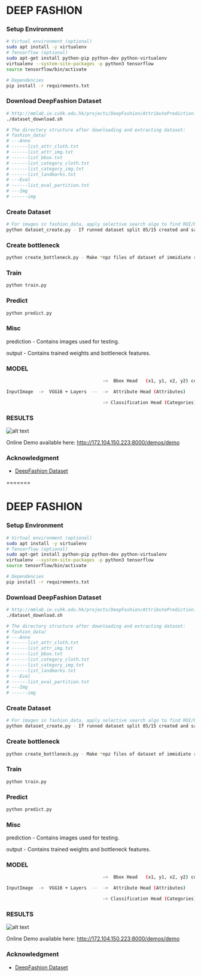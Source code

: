 # DEEP FASHION

### Setup Environment
```sh
# Virtual environment (optional)
sudo apt install -y virtualenv
# Tensorflow (optional)
sudo apt-get install python-pip python-dev python-virtualenv
virtualenv --system-site-packages -p python3 tensorflow
source tensorflow/bin/activate

# Dependencies
pip install -r requirements.txt 
```

### Download DeepFashion Dataset 
```sh
# http://mmlab.ie.cuhk.edu.hk/projects/DeepFashion/AttributePrediction.html
./dataset_download.sh

# The directory structure after downloading and extracting dataset:
# fashion_data/
# ---Anno
# ------list_attr_cloth.txt
# ------list_attr_img.txt
# ------list_bbox.txt
# ------list_category_cloth.txt
# ------list_category_img.txt
# ------list_landmarks.txt
# ---Eval
# ------list_eval_partition.txt
# ---Img
# ------img
```

### Create Dataset
```sh
# For images in fashion_data, apply selective search algo to find ROI/bounding boxes. Crop and copy these ROI inside dataset
python dataset_create.py - If runned dataset split 85/15 created and saved to train85.txt and validation85.txt. Class and attribute weights saved for futher calculations 
```

### Create bottleneck 
```sh
python create_bottleneck.py - Make *npz files of dataset of immidiate results of prediction VGG16 for faster training
```

### Train
```sh
python train.py
```

### Predict
```sh
python predict.py
```

### Misc
prediction	- Contains images used for testing.

output	- Contains trained weights and bottleneck features.

### MODEL
```sh
									->	Bbox Head	(x1, y1, x2, y2) coordinates of surounding bbox

InputImage	->	VGG16 + Layers	--	->  Attribute Head (Attributes)	

									-> Classification Head (Categories)

```

### RESULTS
![alt text](https://raw.githubusercontent.com/v1g1l3m/fashionnet/master/prediction/results/Blazer_00000053.jpg "Prediction")

Online Demo available here:
http://172.104.150.223:8000/demos/demo

### Acknowledgment
- [DeepFashion Dataset](http://mmlab.ie.cuhk.edu.hk/projects/DeepFashion.html)



=======
# DEEP FASHION

### Setup Environment
```sh
# Virtual environment (optional)
sudo apt install -y virtualenv
# Tensorflow (optional)
sudo apt-get install python-pip python-dev python-virtualenv
virtualenv --system-site-packages -p python3 tensorflow
source tensorflow/bin/activate

# Dependencies
pip install -r requirements.txt 
```

### Download DeepFashion Dataset 
```sh
# http://mmlab.ie.cuhk.edu.hk/projects/DeepFashion/AttributePrediction.html
./dataset_download.sh

# The directory structure after downloading and extracting dataset:
# fashion_data/
# ---Anno
# ------list_attr_cloth.txt
# ------list_attr_img.txt
# ------list_bbox.txt
# ------list_category_cloth.txt
# ------list_category_img.txt
# ------list_landmarks.txt
# ---Eval
# ------list_eval_partition.txt
# ---Img
# ------img
```

### Create Dataset
```sh
# For images in fashion_data, apply selective search algo to find ROI/bounding boxes. Crop and copy these ROI inside dataset
python dataset_create.py - If runned dataset split 85/15 created and saved to train85.txt and validation85.txt. Class and attribute weights saved for futher calculations 
```

### Create bottleneck 
```sh
python create_bottleneck.py - Make *npz files of dataset of immidiate results of prediction VGG16 for faster training
```

### Train
```sh
python train.py
```

### Predict
```sh
python predict.py
```

### Misc
prediction	- Contains images used for testing.

output	- Contains trained weights and bottleneck features.

### MODEL
```sh
									->	Bbox Head	(x1, y1, x2, y2) coordinates of surounding bbox

InputImage	->	VGG16 + Layers	--	->  Attribute Head (Attributes)	

									-> Classification Head (Categories)

```

### RESULTS
![alt text](https://raw.githubusercontent.com/v1g1l3m/fashionnet/master/prediction/results/Blazer_00000053.jpg "Prediction")

Online Demo available here:
http://172.104.150.223:8000/demos/demo

### Acknowledgment
- [DeepFashion Dataset](http://mmlab.ie.cuhk.edu.hk/projects/DeepFashion.html)



